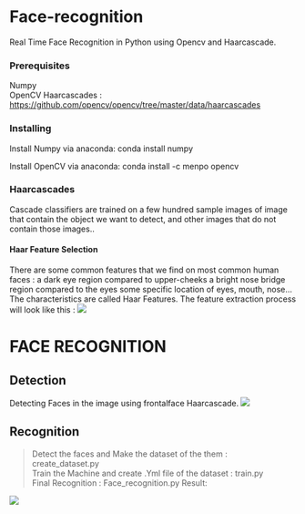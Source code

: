 # Face-recognition

Real Time Face Recognition in Python using Opencv and Haarcascade.

### Prerequisites

Numpy</br>
OpenCV
Haarcascades : https://github.com/opencv/opencv/tree/master/data/haarcascades

### Installing

Install Numpy via anaconda:
conda install numpy

Install OpenCV via anaconda:
conda install -c menpo opencv

### Haarcascades
Cascade classifiers are trained on a few hundred sample images of image that contain the object we want to detect, and other images that do not contain those images.. 
#### Haar Feature Selection
There are some common features that we find on most common human faces :
  a dark eye region compared to upper-cheeks
  a bright nose bridge region compared to the eyes
  some specific location of eyes, mouth, nose…
The characteristics are called Haar Features. The feature extraction process will look like this :
<img src="https://maelfabien.github.io/assets/images/haar.jpg" />

# FACE RECOGNITION
## Detection
Detecting Faces in the image using frontalface Haarcascade.
<img src="detect.png" />
## Recognition
  > Detect the faces and Make the dataset of the them : create_dataset.py <br>
  > Train the Machine and create .Yml file of the dataset : train.py <br>
  > Final Recognition : Face_recognition.py
 Result: 
 <img src="recognise.png" />
